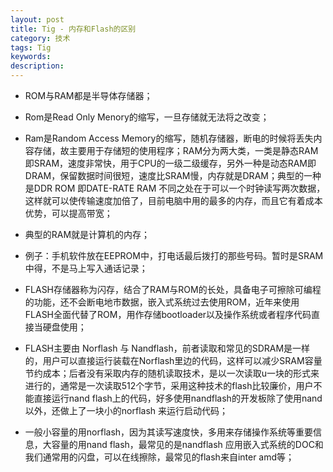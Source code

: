 ```yaml
---
layout: post
title: Tig - 内存和Flash的区别
category: 技术
tags: Tig
keywords:
description:
---
```


* ROM与RAM都是半导体存储器；

* Rom是Read Only Menory的缩写，一旦存储就无法将之改变；

* Ram是Random Access Memory的缩写，随机存储器，断电的时候将丢失内容存储，故主要用于存储短的使用程序；RAM分为两大类，一类是静态RAM即SRAM，速度非常快，用于CPU的一级二级缓存，另外一种是动态RAM即DRAM，保留数据时间很短，速度比SRAM慢，内存就是DRAM；典型的一种是DDR ROM 即DATE-RATE RAM 不同之处在于可以一个时钟读写两次数据，这样就可以使传输速度加倍了，目前电脑中用的最多的内存，而且它有着成本优势，可以提高带宽；

* 典型的RAM就是计算机的内存；

* 例子：手机软件放在EEPROM中，打电话最后拨打的那些号码。暂时是SRAM中得，不是马上写入通话记录；

* FLASH存储器称为闪存，结合了RAM与ROM的长处，具备电子可擦除可编程的功能，还不会断电地市数据，嵌入式系统过去使用ROM，近年来使用FLASH全面代替了ROM，用作存储bootloader以及操作系统或者程序代码直接当硬盘使用；

* FLASH主要由 Norflash 与 Nandflash，前者读取和常见的SDRAM是一样的，用户可以直接运行装载在Norflash里边的代码，这样可以减少SRAM容量节约成本；后者没有采取内存的随机读取技术，是以一次读取u一块的形式来进行的，通常是一次读取512个字节，采用这种技术的flash比较廉价，用户不能直接运行nand flash上的代码，好多使用nandflash的开发板除了使用nand以外，还做上了一块小的norflash 来运行启动代码；

* 一般小容量的用norflash，因为其读写速度快，多用来存储操作系统等重要信息，大容量的用nand flash，最常见的是nandflash 应用嵌入式系统的DOC和我们通常用的闪盘，可以在线擦除，最常见的flash来自inter amd等；


